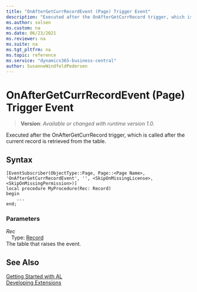 ```yaml
---
title: "OnAfterGetCurrRecordEvent (Page) Trigger Event"
description: "Executed after the OnAfterGetCurrRecord trigger, which is called after the current record is retrieved from the table."
ms.author: solsen
ms.custom: na
ms.date: 06/23/2021
ms.reviewer: na
ms.suite: na
ms.tgt_pltfrm: na
ms.topic: reference
ms.service: "dynamics365-business-central"
author: SusanneWindfeldPedersen
---
```

[//]: # (START>DO_NOT_EDIT)
[//]: # (IMPORTANT:Do not edit any of the content between here and the END>DO_NOT_EDIT.)
[//]: # (Any modifications should be made in the .xml files in the ModernDev repo.)

# OnAfterGetCurrRecordEvent (Page) Trigger Event
> **Version**: _Available or changed with runtime version 1.0._

Executed after the OnAfterGetCurrRecord trigger, which is called after the current record is retrieved from the table.


## Syntax
```AL
[EventSubscriber(ObjectType::Page, Page::<Page Name>, 'OnAfterGetCurrRecordEvent', '', <SkipOnMissingLicense>, <SkipOnMissingPermission>)]
local procedure MyProcedure(Rec: Record)
begin
    ...
end;
```

### Parameters

*Rec*  
&emsp;Type: [Record](../../../methods-auto/record/record-data-type.md)  
The table that raises the event.  



[//]: # (IMPORTANT: END>DO_NOT_EDIT)
## See Also  
[Getting Started with AL](../../../devenv-get-started.md)  
[Developing Extensions](../../../devenv-dev-overview.md)   